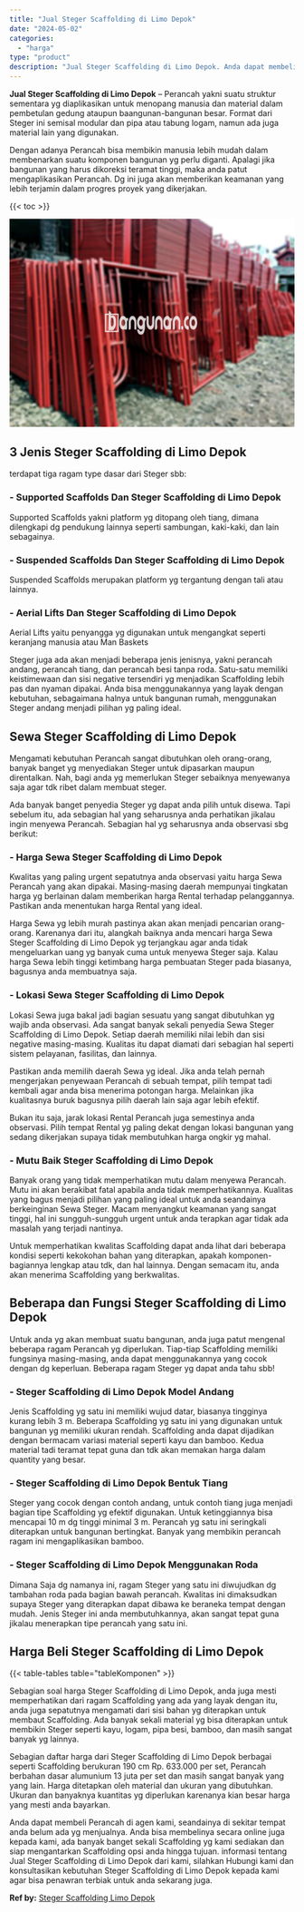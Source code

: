 ```yaml
---
title: "Jual Steger Scaffolding di Limo Depok"
date: "2024-05-02"
categories: 
  - "harga"
type: "product"
description: "Jual Steger Scaffolding di Limo Depok. Anda dapat membeli Perancah di agen kami, seandainya di sekitar tempat anda belum ada yg menjualnya. Anda bisa membeli..."
---
```


**Jual Steger Scaffolding di Limo Depok** – Perancah yakni suatu struktur sementara yg diaplikasikan untuk menopang manusia dan material dalam pembetulan gedung ataupun baangunan-bangunan besar. Format dari Steger ini semisal modular dan pipa atau tabung logam, namun ada juga material lain yang digunakan.

Dengan adanya Perancah bisa membikin manusia lebih mudah dalam membenarkan suatu komponen bangunan yg perlu diganti. Apalagi jika bangunan yang harus dikoreksi teramat tinggi, maka anda patut mengaplikasikan Perancah. Dg ini juga akan memberikan keamanan yang lebih terjamin dalam progres proyek yang dikerjakan.

{{< toc >}}

![Jual Steger Scaffolding di Limo Depok](/images/sewa-scaffolding-steger-08.png)

## 3 Jenis Steger Scaffolding di Limo Depok

terdapat tiga ragam type dasar dari Steger sbb:

### \- Supported Scaffolds Dan Steger Scaffolding di Limo Depok

Supported Scaffolds yakni platform yg ditopang oleh tiang, dimana dilengkapi dg pendukung lainnya seperti sambungan, kaki-kaki, dan lain sebagainya.

### \- Suspended Scaffolds Dan Steger Scaffolding di Limo Depok

Suspended Scaffolds merupakan platform yg tergantung dengan tali atau lainnya.

### \- Aerial Lifts Dan Steger Scaffolding di Limo Depok

Aerial Lifts yaitu penyangga yg digunakan untuk mengangkat seperti keranjang manusia atau Man Baskets

Steger juga ada akan menjadi beberapa jenis jenisnya, yakni perancah andang, perancah tiang, dan perancah besi tanpa roda. Satu-satu memiliki keistimewaan dan sisi negative tersendiri yg menjadikan Scaffolding lebih pas dan nyaman dipakai. Anda bisa menggunakannya yang layak dengan kebutuhan, sebagaimana halnya untuk bangunan rumah, menggunakan Steger andang menjadi pilihan yg paling ideal.

## Sewa Steger Scaffolding di Limo Depok

Mengamati kebutuhan Perancah sangat dibutuhkan oleh orang-orang, banyak banget yg menyediakan Steger untuk dipasarkan maupun direntalkan. Nah, bagi anda yg memerlukan Steger sebaiknya menyewanya saja agar tdk ribet dalam membuat steger.

Ada banyak banget penyedia Steger yg dapat anda pilih untuk disewa. Tapi sebelum itu, ada sebagian hal yang seharusnya anda perhatikan jikalau ingin menyewa Perancah. Sebagian hal yg seharusnya anda observasi sbg berikut:

### \- Harga Sewa Steger Scaffolding di Limo Depok

Kwalitas yang paling urgent sepatutnya anda observasi yaitu harga Sewa Perancah yang akan dipakai. Masing-masing daerah mempunyai tingkatan harga yg berlainan dalam memberikan harga Rental terhadap pelanggannya. Pastikan anda menentukan harga Rental yang ideal.

Harga Sewa yg lebih murah pastinya akan akan menjadi pencarian orang-orang. Karenanya dari itu, alangkah baiknya anda mencari harga Sewa Steger Scaffolding di Limo Depok yg terjangkau agar anda tidak mengeluarkan uang yg banyak cuma untuk menyewa Steger saja. Kalau harga Sewa lebih tinggi ketimbang harga pembuatan Steger pada biasanya, bagusnya anda membuatnya saja.

### \- Lokasi Sewa Steger Scaffolding di Limo Depok

Lokasi Sewa juga bakal jadi bagian sesuatu yang sangat dibutuhkan yg wajib anda observasi. Ada sangat banyak sekali penyedia Sewa Steger Scaffolding di Limo Depok. Setiap daerah memiliki nilai lebih dan sisi negative masing-masing. Kualitas itu dapat diamati dari sebagian hal seperti sistem pelayanan, fasilitas, dan lainnya.

Pastikan anda memilih daerah Sewa yg ideal. Jika anda telah pernah mengerjakan penyewaan Perancah di sebuah tempat, pilih tempat tadi kembali agar anda bisa menerima potongan harga. Melainkan jika kualitasnya buruk bagusnya pilih daerah lain saja agar lebih efektif.

Bukan itu saja, jarak lokasi Rental Perancah juga semestinya anda observasi. Pilih tempat Rental yg paling dekat dengan lokasi bangunan yang sedang dikerjakan supaya tidak membutuhkan harga ongkir yg mahal.

### \- Mutu Baik Steger Scaffolding di Limo Depok

Banyak orang yang tidak memperhatikan mutu dalam menyewa Perancah. Mutu ini akan berakibat fatal apabila anda tidak memperhatikannya. Kualitas yang bagus menjadi pilihan yang paling ideal untuk anda seandainya berkeinginan Sewa Steger. Macam menyangkut keamanan yang sangat tinggi, hal ini sungguh-sungguh urgent untuk anda terapkan agar tidak ada masalah yang terjadi nantinya.

Untuk memperhatikan kwalitas Scaffolding dapat anda lihat dari beberapa kondisi seperti kekokohan bahan yang diterapkan, apakah komponen-bagiannya lengkap atau tdk, dan hal lainnya. Dengan semacam itu, anda akan menerima Scaffolding yang berkwalitas.

## Beberapa dan Fungsi Steger Scaffolding di Limo Depok

Untuk anda yg akan membuat suatu bangunan, anda juga patut mengenal beberapa ragam Perancah yg diperlukan. Tiap-tiap Scaffolding memiliki fungsinya masing-masing, anda dapat menggunakannya yang cocok dengan dg keperluan. Beberapa ragam Steger yg dapat anda tahu sbb!

### \- Steger Scaffolding di Limo Depok Model Andang

Jenis Scaffolding yg satu ini memiliki wujud datar, biasanya tingginya kurang lebih 3 m. Beberapa Scaffolding yg satu ini yang digunakan untuk bangunan yg memiliki ukuran rendah. Scaffolding anda dapat dijadikan dengan bermacam variasi material seperti kayu dan bamboo. Kedua material tadi teramat tepat guna dan tdk akan memakan harga dalam quantity yang besar.

### \- Steger Scaffolding di Limo Depok Bentuk Tiang

Steger yang cocok dengan contoh andang, untuk contoh tiang juga menjadi bagian tipe Scaffolding yg efektif digunakan. Untuk ketinggiannya bisa mencapai 10 m dg tinggi minimal 3 m. Perancah yg satu ini seringkali diterapkan untuk bangunan bertingkat. Banyak yang membikin perancah ragam ini mengaplikasikan bamboo.

### \- Steger Scaffolding di Limo Depok Menggunakan Roda

Dimana Saja dg namanya ini, ragam Steger yang satu ini diwujudkan dg tambahan roda pada bagian bawah perancah. Kwalitas ini dimaksudkan supaya Steger yang diterapkan dapat dibawa ke beraneka tempat dengan mudah. Jenis Steger ini anda membutuhkannya, akan sangat tepat guna jikalau menerapkan tipe perancah yang satu ini.

## Harga Beli Steger Scaffolding di Limo Depok

{{< table-tables table="tableKomponen" >}}

Sebagian soal harga Steger Scaffolding di Limo Depok, anda juga mesti memperhatikan dari ragam Scaffolding yang ada yang layak dengan itu, anda juga sepatutnya mengamati dari sisi bahan yg diterapkan untuk membaut Scaffolding. Ada banyak sekali material yg bisa diterapkan untuk membikin Steger seperti kayu, logam, pipa besi, bamboo, dan masih sangat banyak yg lainnya.

Sebagian daftar harga dari Steger Scaffolding di Limo Depok berbagai seperti Scaffolding berukuran 190 cm Rp. 633.000 per set, Perancah berbahan dasar alumunium 13 juta per set dan masih sangat banyak yang yang lain. Harga ditetapkan oleh material dan ukuran yang dibutuhkan. Ukuran dan banyaknya kuantitas yg diperlukan karenanya kian besar harga yang mesti anda bayarkan.

Anda dapat membeli Perancah di agen kami, seandainya di sekitar tempat anda belum ada yg menjualnya. Anda bisa membelinya secara online juga kepada kami, ada banyak banget sekali Scaffolding yg kami sediakan dan siap mengantarkan Scaffolding opsi anda hingga tujuan. informasi tentang Jual Steger Scaffolding di Limo Depok dari kami, silahkan Hubungi kami dan konsultasikan kebutuhan Steger Scaffolding di Limo Depok kepada kami agar bisa penawran terbiak untuk anda sekarang juga.

**Ref by:** [Steger Scaffolding Limo Depok](https://id.wikipedia.org/wiki/Steger)
